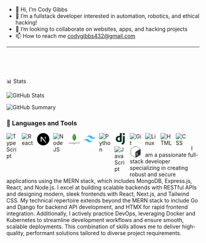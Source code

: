 - 👋 Hi, I’m Cody Gibbs
- 👀 I’m a fullstack developer interested in automation, robotics, and ethical hacking!
- 💞️ I’m looking to collaborate on websites, apps, and hacking projects
- 📫 How to reach me codygibbs432@gmail.com

<!---
gibbyDev/gibbyDev is a ✨ special ✨ repository because its `README.md` (this file) appears on your GitHub profile.
You can click the Preview link to take a look at your changes.
--->

---

<br />
<br />
<br />

📊 Stats

![GitHub Stats](http://github-profile-summary-cards.vercel.app/api/cards/stats?username=gibbyDev&theme=tokyonight)  
<!--[![GitHub Streak](https://github-readme-streak-stats.herokuapp.com?user=gibbyDev&theme=tokyonight&hide_border=true&date_format=j%20M%5B%20Y%5D&card_width=480)](https://git.io/streak-stats) -->
![GitHub Summary](http://github-profile-summary-cards.vercel.app/api/cards/profile-details?username=gibbyDev&theme=tokyonight)

### 🧰 Languages and Tools


<img align="left" alt="TypeScript" width="30px" style="padding-right:10px;" src="https://cdn.jsdelivr.net/gh/devicons/devicon/icons/typescript/typescript-plain.svg" />
<img align="left" alt="React" width="30px" style="padding-right:10px;" src="https://cdn.jsdelivr.net/gh/devicons/devicon/icons/react/react-original.svg" />
<img align="left" alt="Nextjs" width="32px" style="padding-right:10px;" src="https://github.com/devicons/devicon/blob/v2.16.0/icons/nextjs/nextjs-original.svg" />
<img align="left" alt="NodeJS" width="30px" style="padding-right:10px;" src="https://cdn.jsdelivr.net/gh/devicons/devicon/icons/nodejs/nodejs-original.svg" />
<img align="left" alt="MongoDB" width="30px" style="padding-right:10px;" src="https://github.com/devicons/devicon/blob/v2.16.0/icons/mongodb/mongodb-original-wordmark.svg" />
<img align="left" alt="Tailwindcss" width="30px" style="padding-right:10px;" src="https://github.com/devicons/devicon/blob/v2.16.0/icons/tailwindcss/tailwindcss-original.svg" />
<img align="left" alt="Python" width="30px" style="padding-right:10px;" src="https://cdn.jsdelivr.net/gh/devicons/devicon/icons/python/python-plain.svg" />
<img align="left" alt="Django" width="30px" style="padding-right:10px;" src="https://github.com/devicons/devicon/blob/v2.16.0/icons/django/django-plain.svg" />
<img align="left" alt="Git" width="30px" style="padding-right:10px;" src="https://cdn.jsdelivr.net/gh/devicons/devicon/icons/git/git-original.svg" />
<img align="left" alt="Linux" width="30px" style="padding-right:10px;" src="https://cdn.jsdelivr.net/gh/devicons/devicon/icons/linux/linux-original.svg" />
<img align="left" alt="HTML" width="30px" style="padding-right:10px;" src="https://cdn.jsdelivr.net/gh/devicons/devicon/icons/html5/html5-plain.svg" />
<img align="left" alt="CSS" width="30px" style="padding-right:10px;" src="https://cdn.jsdelivr.net/gh/devicons/devicon/icons/css3/css3-plain.svg" />
<img align="left" alt="JavaScript" width="30px" style="padding-right:10px;" src="https://cdn.jsdelivr.net/gh/devicons/devicon/icons/javascript/javascript-plain.svg" />
<img align="left" alt="Bash" width="30px" style="padding-right:10px;" src="https://github.com/devicons/devicon/blob/v2.16.0/icons/bash/bash-original.svg" />
<br />

<p>I am a passionate full-stack developer specializing in creating robust and secure applications using the MERN stack, which includes MongoDB, Express.js, React, and Node.js. I excel at building scalable backends with RESTful APIs and designing modern, sleek frontends with React, Next.js, and Tailwind CSS. My technical repertoire extends beyond the MERN stack to include Go and Django for backend API development, and HTMX for rapid frontend integration. Additionally, I actively practice DevOps, leveraging Docker and Kubernetes to streamline development workflows and ensure smooth, scalable deployments. This combination of skills allows me to deliver high-quality, performant solutions tailored to diverse project requirements.</p>

#





